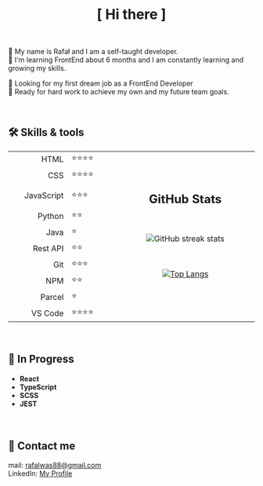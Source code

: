 <h1 align="center">[ Hi there ]</h1>

<br />

<p>👋 My name is Rafał and I am a self-taught developer.<br />
  🌱 I'm learning FrontEnd about 6 months and I am constantly learning and growing my skills.</p>
        
<p>👀 Looking for my first dream job as a FrontEnd Developer<br />
  💪 Ready for hard work to achieve my own and my future team goals.
</p>

<br />
        
<table align="center">
  <tr>
    <h2>🛠 Skills & tools</h2>
  </tr>  
  <tr>
    <td width="150px" align="right">HTML</td>
    <td width="150px">⭐⭐⭐⭐</td>
    <td width="600px" rowspan="10">
<div align="center">

## GitHub Stats
  
<br />
  
![GitHub streak stats](https://github-readme-streak-stats.herokuapp.com/?user=qrreel)
  
<br />
  
[![Top Langs](https://github-readme-stats.vercel.app/api/top-langs/?username=qrreel&langs_count=8)](https://github.com/qrreel/github-readme-stats)
  
<br />
</div>
    </td>
  </tr>  
  <tr>
    <td align="right">CSS</td>
    <td>⭐⭐⭐⭐</td>
  </tr>
  <tr height="50px">
    <td align="right">JavaScript</td>
    <td>⭐⭐⭐</td>
  </tr>  
  <tr>
    <td align="right">Python</td>
    <td>⭐⭐</td>
  </tr>  
  <tr>
    <td align="right">Java</td>
    <td>⭐</td>
  </tr>  
  <tr>
    <td align="right">Rest API</td>
    <td>⭐⭐</td>
  </tr>  
  <tr>
    <td align="right">Git</td>
    <td>⭐⭐⭐</td>
  </tr>  
  <tr>
    <td align="right">NPM</td>
    <td>⭐⭐</td>
  </tr>  
  <tr>
    <td align="right">Parcel</td>
    <td>⭐</td>
  </tr>  
  <tr>
    <td align="right">VS Code</td>  
    <td>⭐⭐⭐⭐</td>
  </tr>
</table>

<br />

## 🎯 In Progress<br />
<div>
  <h4>
    <ul>
      <li>React</li>
      <li>TypeScript</li>
      <li>SCSS</li>
      <li>JEST</li>
    </ul>
  </h4>
</div><br />

## 💬 Contact me
mail: <a href="mailto:rafalwas88@gmail.com">rafalwas88@gmail.com</a><br />
LinkedIn: <a href="http://www.linkedin.com/in/rafał-wąs-5b34a0248" target="blank">My Profile</a>

<!--- qrreel/qrreel is a ✨ special ✨ repository because its `README.md` (this file) appears on your GitHub profile.
You can click the Preview link to take a look at your changes.
--->
